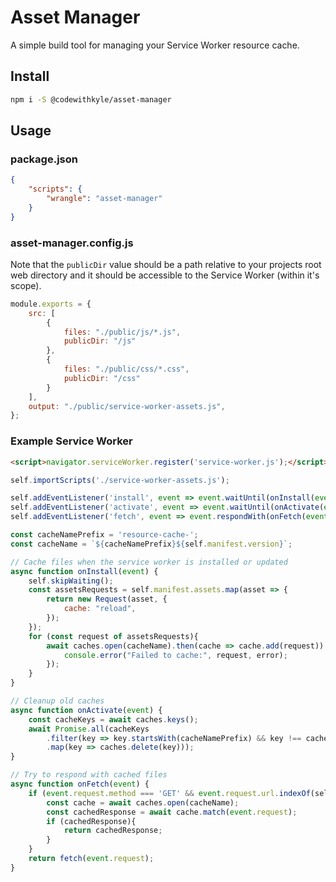 # Asset Manager

A simple build tool for managing your Service Worker resource cache.

## Install

```bash
npm i -S @codewithkyle/asset-manager
```

## Usage

### package.json

```json
{
    "scripts": {
        "wrangle": "asset-manager"
    }
}
```

### asset-manager.config.js

Note that the `publicDir` value should be a path relative to your projects root web directory and it should be accessible to the Service Worker (within it's scope).

```javascript
module.exports = {
    src: [
        {
            files: "./public/js/*.js",
            publicDir: "/js"
        },
        {
            files: "./public/css/*.css",
            publicDir: "/css"
        }
    ],
    output: "./public/service-worker-assets.js",
};
```

### Example Service Worker

```html
<script>navigator.serviceWorker.register('service-worker.js');</script>
```

```javascript
self.importScripts('./service-worker-assets.js');

self.addEventListener('install', event => event.waitUntil(onInstall(event)));
self.addEventListener('activate', event => event.waitUntil(onActivate(event)));
self.addEventListener('fetch', event => event.respondWith(onFetch(event)));

const cacheNamePrefix = 'resource-cache-';
const cacheName = `${cacheNamePrefix}${self.manifest.version}`;

// Cache files when the service worker is installed or updated
async function onInstall(event) {
    self.skipWaiting();
    const assetsRequests = self.manifest.assets.map(asset => {
        return new Request(asset, {
            cache: "reload",
        });
    });
    for (const request of assetsRequests){
        await caches.open(cacheName).then(cache => cache.add(request)).catch(error => {
            console.error("Failed to cache:", request, error);
        });
    }
}

// Cleanup old caches
async function onActivate(event) {
    const cacheKeys = await caches.keys();
    await Promise.all(cacheKeys
        .filter(key => key.startsWith(cacheNamePrefix) && key !== cacheName)
        .map(key => caches.delete(key)));
}

// Try to respond with cached files
async function onFetch(event) {
    if (event.request.method === 'GET' && event.request.url.indexOf(self.origin) === 0) {
        const cache = await caches.open(cacheName);
        const cachedResponse = await cache.match(event.request);
        if (cachedResponse){
            return cachedResponse;
        }
    }
    return fetch(event.request);
}
```
